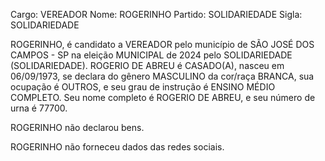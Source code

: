 Cargo: VEREADOR
Nome: ROGERINHO
Partido: SOLIDARIEDADE
Sigla: SOLIDARIEDADE

ROGERINHO, é candidato a VEREADOR pelo município de SÃO JOSÉ DOS CAMPOS - SP na eleição MUNICIPAL de 2024 pelo SOLIDARIEDADE (SOLIDARIEDADE).
ROGERIO DE ABREU é CASADO(A), nasceu em 06/09/1973, se declara do gênero MASCULINO da cor/raça BRANCA, sua ocupação é OUTROS, e seu grau de instrução é ENSINO MÉDIO COMPLETO.
Seu nome completo é ROGERIO DE ABREU, e seu número de urna é 77700.

ROGERINHO não declarou bens.


ROGERINHO não forneceu dados das redes sociais.